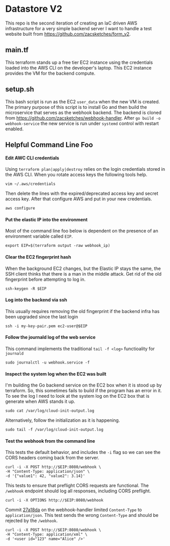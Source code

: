 # Datastore V2
This repo is the second iteration of creating an IaC driven AWS infrastructure for a very simple backend server I want to handle a test website built from https://github.com/zacsketches/form_v2.


## main.tf
This terraform stands up a free tier EC2 instance using the credentials loaded into the AWS CLI on the developer's laptop. This EC2 instance provides the VM for the backend compute.

## setup.sh
This bash script is run as the EC2 `user_data` when the new VM is created. The primary purpose of this script is to install Go and then build the microservice that serves as the webhook backend. The backend is cloned from https://github.com/zacsketches/webhook-handler. After `go build -o webhook-service` the new service is run under `systemd` control with restart enabled.

## Helpful Command Line Foo
#### Edit AWC CLI credentials
Using `terraform plan|apply|destroy` relies on the login credentials stored in the AWS CLI. When you rotate access keys the following tools help.
```
vim ~/.aws/credentials
```
Then delete the lines with the expired/deprecated access key and secret access key.  After that configure AWS and put in your new credentials. 
```
aws configure
```

#### Put the elastic IP into the environment
Most of the command line foo below is dependent on the presence of an environment variable called `EIP`.
```
export EIP=$(terraform output -raw webhook_ip)
```

#### Clear the EC2 fingerprint hash
When the background EC2 changes, but the Elastic IP stays the same, the SSH client thinks that there is a man in the middle attack. Get rid of the old fingerprint before attempting to log in.
```
ssh-keygen -R $EIP
```

#### Log into the backend via ssh
This usually requires removing the old fingerprint if the backend infra has been upgraded since the last login
```
ssh -i my-key-pair.pem ec2-user@$EIP
```

#### Follow the journald log of the web service
This command implements the traditional `tail -f <log>` functioality for `journald`
```
sudo journalctl -u webhook.service -f
```

#### Inspect the system log when the EC2 was built
I'm building the Go backend service on the EC2 box when it is stood up by terraform. So, this sometimes fails to build if the program has an error in it. To see the log I need to look at the system log on the EC2 box that is generate when AWS stands it up. 
```
sudo cat /var/log/cloud-init-output.log
```
Alternatively, follow the initialization as it is happening.
```
sudo tail -f /var/log/cloud-init-output.log
```

#### Test the webhook from the command line
This tests the default behavior, and includes the `-i` flag so we can see the CORS headers coming back from the server.
```
curl -i -X POST http://$EIP:8080/webhook \
-H "Content-Type: application/json" \
-d '{"value1": 42, "value2": 3.14}'
```
This tests to ensure that preflight CORS requests are functional.  The `/webhook` endpoint should log all responses, including CORS preflight.
```
curl -i -X OPTIONS http://$EIP:8080/webhook
```
Commit [27a18da](https://github.com/zacsketches/webhook-handler/commit/27a18da1a8f1fec6e302adc4a4a9852344fbe0b1) on the webhook-handler limited `Content-Type` to `application/json`. This test sends the wrong `Content-Type` and should be rejected by the `/webhook`.
```
curl -i -X POST http://$EIP:8080/webhook \
-H "Content-Type: application/xml" \
-d '<user id="123" name="Alice" />'
```
